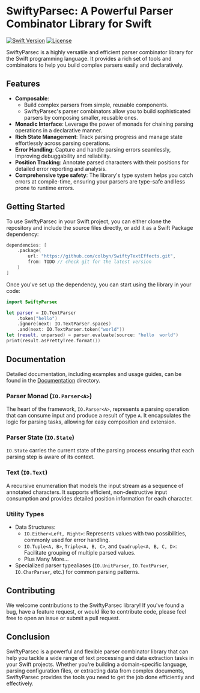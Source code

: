 # SwiftyParsec: A Powerful Parser Combinator Library for Swift

[![Swift Version](https://img.shields.io/badge/Swift-5.7-orange.svg)](https://swift.org)
[![License](https://img.shields.io/badge/License-MIT-blue.svg)](LICENSE)

SwiftyParsec is a highly versatile and efficient parser combinator library for the Swift programming language. It provides a rich set of tools and combinators to help you build complex parsers easily and declaratively.

## Features

- **Composable**:
    + Build complex parsers from simple, reusable components.
    + SwiftyParsec's parser combinators allow you to build sophisticated parsers by composing smaller, reusable ones.
- **Monadic Interface**: Leverage the power of monads for chaining parsing operations in a declarative manner.
- **Rich State Management**: Track parsing progress and manage state effortlessly across parsing operations.
- **Error Handling**: Capture and handle parsing errors seamlessly, improving debuggability and reliability.
- **Position Tracking**: Annotate parsed characters with their positions for detailed error reporting and analysis.
- **Comprehensive type safety**: The library's type system helps you catch errors at compile-time, ensuring your parsers are type-safe and less prone to runtime errors.

## Getting Started

To use SwiftyParsec in your Swift project, you can either clone the repository and include the source files directly, or add it as a Swift Package dependency:

```swift
dependencies: [
    .package(
        url: "https://github.com/colbyn/SwiftyTextEffects.git",
        from: TODO // check git for the latest version 
    )
]
```

Once you've set up the dependency, you can start using the library in your code:

```swift
import SwiftyParsec

let parser = IO.TextParser
    .token("hello")
    .ignore(next: IO.TextParser.spaces)
    .and(next: IO.TextParser.token("world"))
let (result, unparsed) = parser.evaluate(source: "hello  world")
print(result.asPrettyTree.format())
```

## Documentation

Detailed documentation, including examples and usage guides, can be found in the [Documentation](/Documentation) directory.

### Parser Monad (`IO.Parser<A>`)

The heart of the framework, `IO.Parser<A>`, represents a parsing operation that can consume input and produce a result of type `A`. It encapsulates the logic for parsing tasks, allowing for easy composition and extension.

### Parser State (`IO.State`)

`IO.State` carries the current state of the parsing process ensuring that each parsing step is aware of its context.

### Text (`IO.Text`)

A recursive enumeration that models the input stream as a sequence of annotated characters. It supports efficient, non-destructive input consumption and provides detailed position information for each character.

### Utility Types

- Data Structures:
    + `IO.Either<Left, Right>`: Represents values with two possibilities, commonly used for error handling.
    + `IO.Tuple<A, B>`, `Triple<A, B, C>`, and `Quadruple<A, B, C, D>`: Facilitate grouping of multiple parsed values.
    + Plus Many More...
- Specialized parser typealiases (`IO.UnitParser`, `IO.TextParser`, `IO.CharParser`, etc.) for common parsing patterns.

## Contributing

We welcome contributions to the SwiftyParsec library! If you've found a bug, have a feature request, or would like to contribute code, please feel free to open an issue or submit a pull request.

## Conclusion

SwiftyParsec is a powerful and flexible parser combinator library that can help you tackle a wide range of text processing and data extraction tasks in your Swift projects. Whether you're building a domain-specific language, parsing configuration files, or extracting data from complex documents, SwiftyParsec provides the tools you need to get the job done efficiently and effectively.
